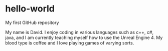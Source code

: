 # hello-world
My first GitHub repository

My name is David. I enjoy coding in various languages such as c++, c#, java, and I am currently teaching myself how to use the Unreal Engine 4. My blood type is coffee and I love playing games of varying sorts.
